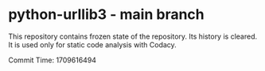 # python-urllib3 - main branch

This repository contains frozen state of the repository.
Its history is cleared. It is used only for static code
analysis with Codacy.

Commit Time: 1709616494